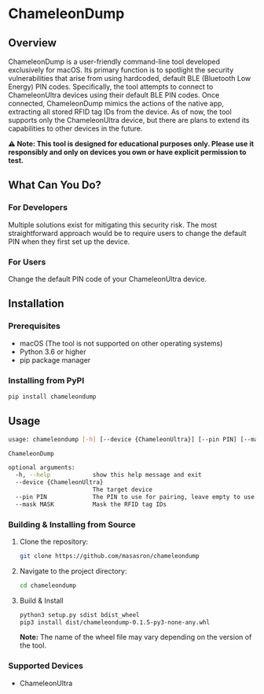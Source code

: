 # ChameleonDump

## Overview

ChameleonDump is a user-friendly command-line tool developed exclusively for
macOS. Its primary function is to spotlight the security vulnerabilities that
arise from using hardcoded, default BLE (Bluetooth Low Energy) PIN codes.
Specifically, the tool attempts to connect to ChameleonUltra devices using their
default BLE PIN codes. Once connected, ChameleonDump mimics the actions of the
native app, extracting all stored RFID tag IDs from the device. As of now, the
tool supports only the ChameleonUltra device, but there are plans to extend its
capabilities to other devices in the future.

**⚠️ Note: This tool is designed for educational purposes only. Please use it
responsibly and only on devices you own or have explicit permission to test.**

## What Can You Do?

### For Developers

Multiple solutions exist for mitigating this security risk. The most
straightforward approach would be to require users to change the default PIN
when they first set up the device.

### For Users

Change the default PIN code of your ChameleonUltra device.

## Installation

### Prerequisites

- macOS (The tool is not supported on other operating systems)
- Python 3.6 or higher
- pip package manager

### Installing from PyPI

```bash
pip install chameleondump
```

## Usage

```bash
usage: chameleondump [-h] [--device {ChameleonUltra}] [--pin PIN] [--mask MASK]

ChameleonDump

optional arguments:
  -h, --help            show this help message and exit
  --device {ChameleonUltra}
                        The target device
  --pin PIN             The PIN to use for pairing, leave empty to use the default PIN
  --mask MASK           Mask the RFID tag IDs
```

### Building & Installing from Source

1. Clone the repository:
   ```bash
   git clone https://github.com/masasron/chameleondump
   ```

2. Navigate to the project directory:
   ```bash
   cd chameleondump
   ```

3. Build & Install
   ```bash
   python3 setup.py sdist bdist_wheel
   pip3 install dist/chameleondump-0.1.5-py3-none-any.whl
   ```
   **Note:** The name of the wheel file may vary depending on the version of the
   tool.

### Supported Devices

- ChameleonUltra
